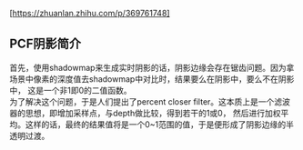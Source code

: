 [https://zhuanlan.zhihu.com/p/369761748]

## PCF阴影简介
首先，使用shadowmap来生成实时阴影的话，阴影边缘会存在锯齿问题。因为拿场景中像素的深度值去shadowmap中对比时，结果要么在阴影中，要么不在阴影中，
这是一个非1即0的二值函数。      
为了解决这个问题，于是人们提出了percent closer filter。这本质上是一个滤波器的思想，即增加采样点，与depth做比较，得到若干的1或0，
然后进行加权平均。这样的话，最终的结果值将是一个0~1范围的值，于是便形成了阴影边缘的半透明过渡。

